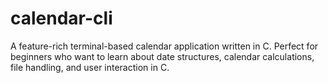 # calendar-cli
A feature-rich terminal-based calendar application written in C. Perfect for beginners who want to learn about date structures, calendar calculations, file handling, and user interaction in C.
